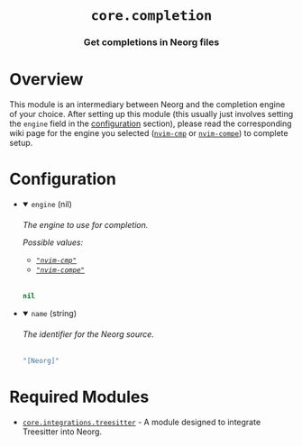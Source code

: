 <div align="center">

# `core.completion`

### Get completions in Neorg files





</div>

# Overview


This module is an intermediary between Neorg and the completion engine of your choice. After setting up this
module (this usually just involves setting the `engine` field in the [configuration](#configuration) section),
please read the corresponding wiki page for the engine you selected ([`nvim-cmp`](https://github.com/nvim-neorg/neorg/wiki/Nvim-Cmp)
or [`nvim-compe`](https://github.com/nvim-neorg/neorg/wiki/Nvim-Compe)) to complete setup.

# Configuration

* <details open>
  
  <summary><code>engine</code> (nil)</summary>
  
  <h6>
  
  <div>
  
  The engine to use for completion.
  
  Possible values:
  - [`"nvim-cmp"`](https://github.com/nvim-neorg/neorg/wiki/Nvim-Cmp)
  - [`"nvim-compe"`](https://github.com/nvim-neorg/neorg/wiki/Nvim-Compe)
  
  </div>
  
  </h6>
  
  ```lua
  nil
  ```
  
  </details>

* <details open>
  
  <summary><code>name</code> (string)</summary>
  
  <h6>
  
  <div>
  
  The identifier for the Neorg source.
  
  </div>
  
  </h6>
  
  ```lua
  "[Neorg]"
  ```
  
  </details>


# Required Modules

- [`core.integrations.treesitter`](https://github.com/nvim-neorg/neorg/wiki/Treesitter-Integration) - A module designed to integrate Treesitter into Neorg.

